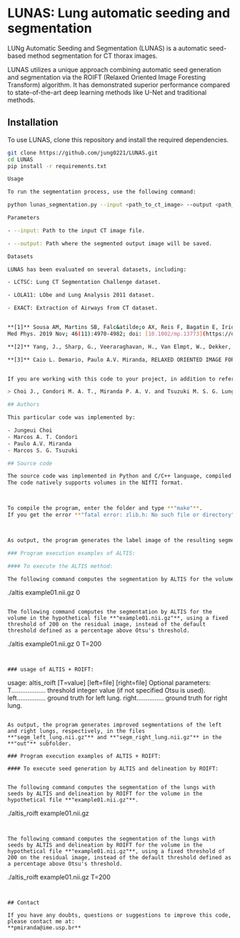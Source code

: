 
# LUNAS: Lung automatic seeding and segmentation

LUNg Automatic Seeding and Segmentation (LUNAS) is a automatic seed-based method segmentation for CT thorax images. 

LUNAS utilizes a unique approach combining automatic seed generation and segmentation via the ROIFT (Relaxed Oriented Image Foresting Transform) algorithm. It has demonstrated superior performance compared to state-of-the-art deep learning methods like U-Net and traditional methods.

## Installation

To use LUNAS, clone this repository and install the required dependencies.

```bash
git clone https://github.com/jung0221/LUNAS.git
cd LUNAS
pip install -r requirements.txt

Usage

To run the segmentation process, use the following command:

python lunas_segmentation.py --input <path_to_ct_image> --output <path_to_output_image>

Parameters

- --input: Path to the input CT image file.

- --output: Path where the segmented output image will be saved.

Datasets

LUNAS has been evaluated on several datasets, including:

- LCTSC: Lung CT Segmentation Challenge dataset.

- LOLA11: LObe and Lung Analysis 2011 dataset.

- EXACT: Extraction of Airways from CT dataset.


**[1]** Sousa AM, Martins SB, Falc&atilde;o AX, Reis F, Bagatin E, Irion K,
Med Phys. 2019 Nov; 46(11):4970-4982; doi: [10.1002/mp.13773](https://doi.org/10.1002/mp.13773).

**[2]** Yang, J., Sharp, G., Veeraraghavan, H., Van Elmpt, W., Dekker, A., Lustberg, T., & Gooding, M. (2017). Data from Lung CT Segmentation Challenge (LCTSC) (Version 3) [Data set]. The Cancer Imaging Archive. doi: [10.7937/K9/TCIA.2017.3R3FVZ08](https://doi.org/10.7937/K9/TCIA.2017.3R3FVZ08).

**[3]** Caio L. Demario, Paulo A.V. Miranda, RELAXED ORIENTED IMAGE FORESTING TRANSFORM FOR SEEDED IMAGE SEGMENTATION, 26th IEEE International Conference on Image Processing (ICIP). Sep 2019; Taipei, Taiwan, pp. 1520-1524; doi: [10.1109/ICIP.2019.8803080](http://dx.doi.org/10.1109/ICIP.2019.8803080).


If you are working with this code to your project, in addition to referencing **[1]**, please also cite:

> Choi J., Condori M. A. T., Miranda P. A. V. and Tsuzuki M. S. G. Lung automatic seeding and segmentation: a robust method based on relaxed oriented image foresting transform.

## Authors

This particular code was implemented by:

- Jungeui Choi
- Marcos A. T. Condori
- Paulo A.V. Miranda
- Marcos S. G. Tsuzuki

## Source code

The source code was implemented in Python and C/C++ language, compiled with gcc 9.4.0, and tested on a Linux operating system (Ubuntu 20.04.5 LTS 64-bit), running on an Intel® Core™ i5-10210U CPU @ 1.60GHz × 8 machine. 
The code natively supports volumes in the NIfTI format.



To compile the program, enter the folder and type **"make"**.
If you get the error **"fatal error: zlib.h: No such file or directory"**, then you have to install the zlib package: zlib1g-dev.



As output, the program generates the label image of the resulting segmentation in file **"segm_altis.nii.gz"** in the **"out"** subfolder, when **output_type** is zero.

### Program execution examples of ALTIS:

#### To execute the ALTIS method:

The following command computes the segmentation by ALTIS for the volume in the hypothetical file **"example01.nii.gz"**.

```
./altis example01.nii.gz 0
```

The following command computes the segmentation by ALTIS for the volume in the hypothetical file **"example01.nii.gz"**, using a fixed threshold of 200 on the residual image, instead of the default threshold defined as a percentage above Otsu's threshold.

```
./altis example01.nii.gz 0 T=200
```


### usage of ALTIS + ROIFT:

```
usage:
altis_roift <volume> [T=value] [left=file] [right=file]
Optional parameters:
	T................... threshold integer value
	                     (if not specified Otsu is used).
	left................ ground truth for left lung.
	right............... ground truth for right lung.
```

As output, the program generates improved segmentations of the left and right lungs, respectively, in the files **"segm_left_lung.nii.gz"** and **"segm_right_lung.nii.gz"** in the **"out"** subfolder.

### Program execution examples of ALTIS + ROIFT:

#### To execute seed generation by ALTIS and delineation by ROIFT:


The following command computes the segmentation of the lungs with seeds by ALTIS and delineation by ROIFT for the volume in the hypothetical file **"example01.nii.gz"**.

```
./altis_roift example01.nii.gz
```


The following command computes the segmentation of the lungs with seeds by ALTIS and delineation by ROIFT for the volume in the hypothetical file **"example01.nii.gz"**, using a fixed threshold of 200 on the residual image, instead of the default threshold defined as a percentage above Otsu's threshold.

```
./altis_roift example01.nii.gz T=200
```


## Contact

If you have any doubts, questions or suggestions to improve this code, please contact me at:
**pmiranda@ime.usp.br**

